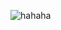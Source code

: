 ![hahaha](https://github.com/leonardoschonwaldt/leonardoschonwaldt/assets/113059218/2b9737ff-21ea-460a-be30-4c0cd89d88e3)
